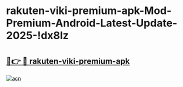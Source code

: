 # rakuten-viki-premium-apk-Mod-Premium-Android-Latest-Update-2025-!dx8lz

# <h2><a href="https://sy1sed.esa.edu.pl?title=rakuten-viki-premium-apk&ref=dx8lz">🔗👉 🔴 rakuten-viki-premium-apk</a></h2>

[![acn](https://github.com/user-attachments/assets/0f9c940e-d8b0-45ae-aac7-cd30a18b3e1c)](https://sy1sed.esa.edu.pl?title=rakuten-viki-premium-apk&ref=dx8lz)

